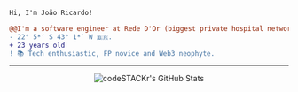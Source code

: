 ```diff
Hi, I'm João Ricardo!

@@I'm a software engineer at Rede D'Or (biggest private hospital network in Brazil)@@
- 22° 5*′ S 43° 1*′ W 🇧🇷.
+ 23 years old
! 📚 Tech enthusiastic, FP novice and Web3 neophyte.
```

---

<p align="center">
  <img align="center" alt="codeSTACKr's GitHub Stats" src="https://github-readme-stats.vercel.app/api?username=jrflga&show_icons=true&theme=radical&hide_border=true" />

</p>
